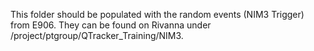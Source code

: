 This folder should be populated with the random events (NIM3 Trigger) from E906. They can be found on Rivanna under /project/ptgroup/QTracker_Training/NIM3.